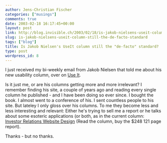 ```yaml
---
author: Jens-Christian Fischer
categories: ["musings"]
comments: true
date: 2003-02-18 16:17:45+00:00
layout: post
link: http://blog.invisible.ch/2003/02/18/is-jakob-nielsens-useit-column-still-the-de-facto-standard/
slug: is-jakob-nielsens-useit-column-still-the-de-facto-standard
tags: ["blog"]
title: Is Jakob Nielsen's UseIt column still the "de-facto" standard?
type: post
wordpress_id: 8
---
```


I just received my bi-weekly email from Jakob Nielsen that told me about his new usability column, over on [Use It](http://www.useit.com). 

Is it just me, or are his columns getting more and more irrelevant? I remember finding his site, a couple of years ago and reading every single column he published - and I have been doing so ever since. I bought the book. I almost went to a conference of his. I sent countless people to his site. But lateley I only gloss over his columns. To me they become less and less interesting and relevant: Either he's trying to sell me a report or he talks about some esoteric applications (or both, as in the current column: [Investor Relations Website Design](http://www.useit.com/alertbox/20030218.html) (Read the column, buy the $248 121 page report).

Thanks - but no thanks.
